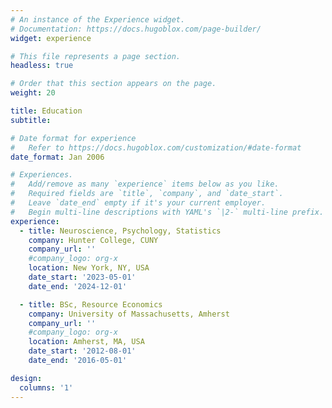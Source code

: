 ```yaml
---
# An instance of the Experience widget.
# Documentation: https://docs.hugoblox.com/page-builder/
widget: experience

# This file represents a page section.
headless: true

# Order that this section appears on the page.
weight: 20

title: Education
subtitle:

# Date format for experience
#   Refer to https://docs.hugoblox.com/customization/#date-format
date_format: Jan 2006

# Experiences.
#   Add/remove as many `experience` items below as you like.
#   Required fields are `title`, `company`, and `date_start`.
#   Leave `date_end` empty if it's your current employer.
#   Begin multi-line descriptions with YAML's `|2-` multi-line prefix.
experience:
  - title: Neuroscience, Psychology, Statistics
    company: Hunter College, CUNY
    company_url: ''
    #company_logo: org-x
    location: New York, NY, USA
    date_start: '2023-05-01'
    date_end: '2024-12-01'

  - title: BSc, Resource Economics
    company: University of Massachusetts, Amherst
    company_url: ''
    #company_logo: org-x
    location: Amherst, MA, USA
    date_start: '2012-08-01'
    date_end: '2016-05-01'

design:
  columns: '1'
---
```

